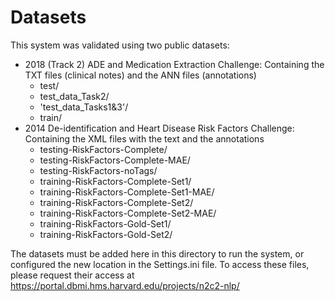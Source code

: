 # Datasets

This system was validated using two public datasets:
- 2018 (Track 2) ADE and Medication Extraction Challenge: Containing the TXT files (clinical notes) and the ANN files (annotations)
	- test/
	- test_data_Task2/
	- 'test_data_Tasks1&3'/
	- train/
- 2014 De-identification and Heart Disease Risk Factors Challenge: Containing the XML files with the text and the annotations
	- testing-RiskFactors-Complete/
	- testing-RiskFactors-Complete-MAE/
	- testing-RiskFactors-noTags/
	- training-RiskFactors-Complete-Set1/
	- training-RiskFactors-Complete-Set1-MAE/
	- training-RiskFactors-Complete-Set2/
	- training-RiskFactors-Complete-Set2-MAE/
	- training-RiskFactors-Gold-Set1/
	- training-RiskFactors-Gold-Set2/


The datasets must be added here in this directory to run the system, or configured the new location in the Settings.ini file. To access these files, please request their access at https://portal.dbmi.hms.harvard.edu/projects/n2c2-nlp/